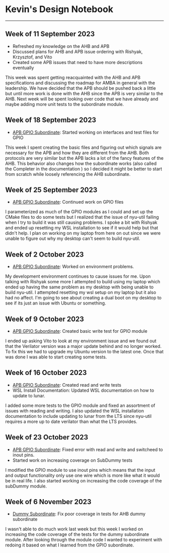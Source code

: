 # Kevin's Design Notebook
----

## Week of 11 September 2023
  * Refreshed my knowledge on the AHB and APB
  * Discussed plans for AHB and APB issue ordering with Rishyak, Krzysztof, and Vito
  * Created some APB issues that need to have more descriptions eventually

This week was spent getting reacquainted with the AHB and APB specifications and discussing the roadmap for AMBA in general with the leadership. We have decided that the APB should be pushed back a little but until more work is done with the AHB since the APB is very similar to the AHB. Next week will be spent looking over code that we have already and maybe adding more unit tests to the subordinate module.

## Week of 18 September 2023
 * [APB GPIO Subordinate](https://github.com/NYU-Processor-Design/nyu-amba/issues/19): Started working on interfaces and test files for GPIO

This week I spent creating the basic files and figuring out which signals are necessary for the APB and how they are different from the AHB. Both protocols are very similar but the APB lacks a lot of the fancy features of the AHB. This behavior also changes how the subordinate works (also called the Completer in the documentation ) so I decided it might be better to start from scratch while loosely referencing the AHB subordinate.

## Week of 25 September 2023
 * [APB GPIO Subordinate](https://github.com/NYU-Processor-Design/nyu-amba/issues/19): Continued work on GPIO files

I parameterized as much of the GPIO modules as I could and set up the CMake files to do some tests but I realized that the issue of nyu-util failing when I try to build it was still causing problems. I spoke a bit with Rishyak and ended up resetting my WSL installation to see if it would help but that didn't help. I plan on working on my laptop from here on out since we were unable to figure out why my desktop can't seem to build nyu-util. 

## Week of 2 October 2023
 * [APB GPIO Subordinate](https://github.com/NYU-Processor-Design/nyu-amba/issues/19): Worked on environment problems.

My development environment continues to cause issues for me. Upon talking with Rishyak some more I attempted to build using my laptop which ended up having the same problem as my desktop with being unable to build nyu-util. I attempted resetting my wsl setup on my laptop but it also had no affect. I'm going to see about creating a dual boot on my desktop to see if its just an issue with Ubuntu or something.

## Week of 9 October 2023
 * [APB GPIO Subordinate](https://github.com/NYU-Processor-Design/nyu-amba/issues/19): Created basic write test for GPIO module

I ended up asking Vito to look at my environment issue and we found out that the Verilator version was a major update behind and no longer worked. To fix this we had to upgrade my Ubuntu version to the latest one. Once that was done I was able to start creating some tests. 

## Week of 16 October 2023
 * [APB GPIO Subordinate](https://github.com/NYU-Processor-Design/nyu-amba/issues/19): Created read and write tests
 * WSL Install Documentation: Updated WSL documentation on how to update to lunar.

 I added some more tests to the GPIO module and fixed an assortment of issues with reading and writing. I also updated the WSL installation documentation to include updating to lunar from the LTS since nyu-util requires a more up to date verilator than what the LTS provides.

## Week of 23 October 2023
 * [APB GPIO Subordinate](https://github.com/NYU-Processor-Design/nyu-amba/issues/19): Fixed error with read and write and switcheed to inout pins.
 * Started work on increasing coverage on SubDummy tests

I modified the GPIO module to use inout pins which means that the input and output functionality only use one wire which is more like what it would be in real life. I also started working on increasing the code coverage of the subDummy module.

## Week of 6 November 2023
 * [Dummy Subordinate](https://github.com/NYU-Processor-Design/nyu-amba/issues/21): Fix poor coverage in tests for AHB dummy subordinate 

I wasn't able to do much work last week but this week I worked on increasing the code coverage of the tests for the dummy subordinate module. After looking through the module code I wanted to experiment with redoing it based on what I learned from the GPIO subordinate.